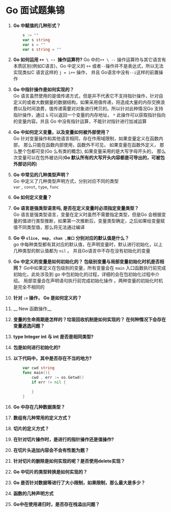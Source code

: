 # Go 面试题集锦 
1. __Go 中赋值的几种形式？__
    ```go
        s := "" 
        var s string
        var s = "" 
        var s string = ""
    ```

2. __Go 如何运用 `++ \ -- `操作运算符?__
    Go 中的`++ \ --` 操作运算符与其它语言有本质区别(例如C语言)，Go 中定义的 `++` 或者`--`操作并不是表达式，所以无法 
    实现类似C 语言这样的 `j = i++` 操作， 并且 Go语言中没有`--i`这样的前置操作 

3. __Go 中指针操作是如何实现的？__  
    Go 语言虽然使用的是值传递方式，但是并不代表它不支持指针操作，针对自定义的或者大数据量的数据结构，如果采用值传递，将造成大量的内存交换浪费以及时间浪费，值传递需要对对象进行拷贝的。所以针对此种情况Go 支持指针操作，通过 `&` 可以返回一个变量的内存地址， `*` 此操作可以获取指针指向的变量内容。并且 Go 中没有指针运算，不能针对指针进行加减运算   

4. __Go 中如何定义变量，以及变量如何被外部使用？__  
    Go 针对变量操作和其他语言相同，存在作用域限制，如果变量定义在函数内部， 那么只能在函数内部使用，函数外不可见， 如果变量在函数外定义， 那么整个包都可变(Go 么有类的概念), 如果变量采用的是大写字母开头的， 那么次变量可以在包外被访问(__Go 默认所有的大写开头内容都是可导出的，可被包外部访问的__)  

5. __Go 中常见的几种类型声明？__  
    Go 中定义了几种类型声明方式，分别对应不同的类型  
    `var` , `const`, `type`, `func`  

6. __Go 如何定义变量？__   


7. __Go 语言是强类型语言吗, 是否在定义变量时必须指定变量类型？__  
    Go 语言是强类型语言，变量在定义时虽然不需要指定类型，但是Go 会根据变量的值进行类型推断，如果第一次推断后，变量类型确定，之后如果给变量赋值不同类型值，那么将无法通过编译  

8. __Go 中 `slice, map, chan ,接口` 分别对应的默认值是什么？__  
    go 中每种类型都有其对应的默认值，在声明变量时，默认进行初始化，以上几种类型的默认值都为 `nil` 。 并且Go语言中不存在没有初始化的变量   

9. __Go 中定义的变量是如何初始化的？ 包级别变量与局部变量初始化时机是否相同？__
    Go中如果定义在包级别的变量，所有变量会在 `main` 入口函数执行前完成初始化，此处涉及到 go 中包初始化的过程，详细的会在包初始化过程中介绍。 局部变量会在声明语句执行前完成初始化操作 。两种变量的初始化时机是完全不相同的  

10. __针对 `:=` 操作， Go 是如何定义的？__  

11. __ New 函数操作__  
12. __变量的生命周期是怎样的？垃圾回收机制是如何实现的？ 在何种情况下会存在变量逃逸问题？__ 
13. __type Integer int 与 int 是否是相同类型?__  
14. __包是如何进行初始化的?__ 
15. __以下代码中，其中是否存在不当的地方?__  
    ```go 
        var cwd string 
        func main(){
            cwd , err := os.Getwd() 
            if err != nil {
                
            }
        }
    ```
16. __Go 中存在几种数据类型？__  
17. __数组有几种常用的定义方式？__  
18. __切片的定义方式？__  
19. __在针对切片操作时，是进行的指针操作还是值操作?__  
20. __在切片头追加内容会不会有性能为题？__   
21. __针对切片的删除是如何实现的呢？是否使用delete实现？__   
22. __Go 中切片的类型转换是如何实现的？__  
23. __Go 是否针对数据等进行了大小限制，如果限制，那么最大是多少？__  
24. __函数的几种声明方式__  
25. __Go中在使用递归时，是否存在栈溢出问题？__  
